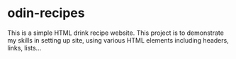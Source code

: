 # odin-recipes

This is a simple HTML drink recipe website.  This project is to demonstrate my skills in setting up site, using various HTML elements including headers, links, lists...